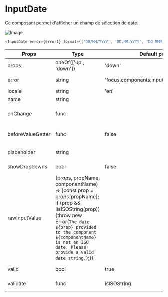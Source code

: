 # InputDate

Ce composant permet d'afficher un champ de sélection de date.

![Image](https://github.com/get-focus/focus-components/blob/doc-button/src/input-date/example/capture.png?raw=true)

```javascript
<InputDate error={error1} format={['DD/MM/YYYY', 'DD.MM.YYYY', 'DD MMM YYYY']} locale='fr' name='date1' onChange={this.changeHandler(1)} ref='date1' value={date1} />
```


| Props | Type | Default props | Description |
|---|---|---|---|
| drops | oneOf(['up', 'down']) | 'down' | |
| error | string | 'focus.components.input.date.error.default' | Message d'erreur |
| locale | string | 'en' | Localisation |
| name | string | | Nom de l'input |
| onChange | func | | Action au changement de valeur |
| beforeValueGetter | func | false | Action avant la récupérationde la valeur |
| placeholder | string | | Texte de l'input |
| showDropdowns | bool | false | Valeur de la checkbox |
| rawInputValue | (props, propName, componentName) => {const prop = props[propName]; if (prop && !isISOString(prop)) {throw new Error(`The date ${prop} provided to the component ${componentName} is not an ISO date. Please provide a valid date string.`);}} | | |
| valid | bool | true | Si le champ est valide |
| validate | func | isISOString | Fonction de validation |
